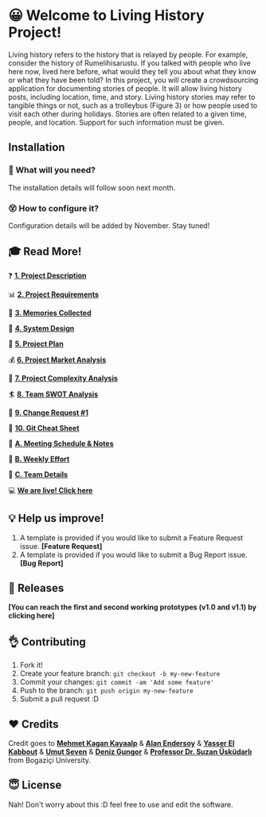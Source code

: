 # :grinning: Welcome to Living History Project!

Living history refers to the history that is relayed by people. For example, consider the history of Rumelihisarustu. If you talked with people who live here now, lived here before, what would they tell you about what they know or what they have been told? In this project, you will create a crowdsourcing application for documenting stories of people. It will allow living history posts, including location, time, and story. Living history stories may refer to tangible things or not, such as a trolleybus (Figure 3) or how people used to visit each other during holidays. Stories are often related to a given time, people, and location. Support for such information must be given.

## Installation

### :wrench: What will you need?
The installation details will follow soon next month.



### :dizzy_face: How to configure it?
Configuration details will be added by November. Stay tuned!


## :mortar_board: Read More!

:question: **[1. Project Description](https://github.com/swe-ms-boun/2018fall-swe574-g2/wiki/1.-Project-Description)**

:bar_chart: **[2. Project Requirements](https://github.com/swe-ms-boun/2018fall-swe574-g2/wiki/2.-Project-Requirements-RSD)**

:love_letter: **[3. Memories Collected](https://github.com/swe-ms-boun/2018fall-swe574-g2/wiki/3.-Memories-Collected)**

:art: **[4. System Design](https://github.com/swe-ms-boun/2018fall-swe574-g2/wiki/4.-System-Design-and-Mockups)**

:dart: **[5. Project Plan](https://github.com/swe-ms-boun/2018fall-swe574-g2/wiki/5.-Project-Plan)**

:moneybag: **[6. Project Market Analysis]()**

:rocket: **[7. Project Complexity Analysis]()**

:surfer: **[8. Team SWOT Analysis]()**

:scroll:  **[ 9. Change Request #1]()**


  📑 **[ 10. Git Cheat Sheet]()**

:blue_book: **[A. Meeting Schedule & Notes](https://github.com/swe-ms-boun/2018fall-swe574-g2/wiki/A.-Meetings-Schedule-&-Notes)**

:muscle: **[B. Weekly Effort](https://github.com/swe-ms-boun/2018fall-swe574-g2/wiki/B.-Weekly-Effort)**

:basketball: **[C. Team Details](https://github.com/swe-ms-boun/2018fall-swe574-g2/wiki/C.-Team-Details)**


:computer: **[We are live! Click here]()**



## :bulb: Help us improve!

1. A template is provided if you would like to submit a Feature Request issue.  **[Feature Request]**
2. A template is provided if you would like to submit a Bug Report issue. **[Bug Report]**


## :round_pushpin: Releases
**[You can reach the first and second working prototypes (v1.0 and v1.1) by clicking here]**




## :ok_hand: Contributing

1. Fork it!
2. Create your feature branch: `git checkout -b my-new-feature`
3. Commit your changes: `git commit -am 'Add some feature'`
4. Push to the branch: `git push origin my-new-feature`
5. Submit a pull request :D


## :hearts: Credits

Credit goes to **[Mehmet Kagan Kayaalp](https://www.linkedin.com/in/mehmet-ka%C4%9Fan-kayaalp/)** & **[Alan Endersoy](https://www.linkedin.com/in/enderalansoy/)** & **[Yasser El Kabbout](https://www.linkedin.com/in/yasserkabbout/)** & **[Umut Seven](https://www.linkedin.com/in/umut-seven-03a459107/)** & **[Deniz Gungor](https://www.linkedin.com/in/deniz-gungor-736a179a/)** & **[Professor Dr. Suzan Üsküdarlı](https://www.linkedin.com/in/suzanuskudarli/)** from Bogaziçi University.

## :innocent: License

Nah! Don't worry about this :D feel free to use and edit the software.
